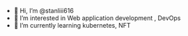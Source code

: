- 👋 Hi, I’m @stanliii616
- 👀 I’m interested in Web application development , DevOps
- 🌱 I’m currently learning kubernetes, NFT


<!---
stanliii616/stanliii616 is a ✨ special ✨ repository because its `README.md` (this file) appears on your GitHub profile.
You can click the Preview link to take a look at your changes.
--->
